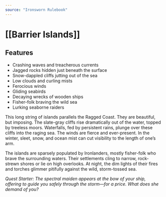 ```yaml
---
source: "Ironsworn Rulebook"
---
```

# [[Barrier Islands]]

## Features

- Crashing waves and treacherous currents
- Jagged rocks hidden just beneath the surface
- Snow-dappled cliffs jutting out of the sea
- Low clouds and curling mists
- Ferocious winds
- Gliding seabirds
- Decaying wrecks of wooden ships
- Fisher-folk braving the wild sea
- Lurking seaborne raiders

This long string of islands parallels the Ragged Coast. They are beautiful, but imposing. The slate-gray cliffs rise dramatically out of the water, topped by treeless moors. Waterfalls, fed by persistent rains, plunge over these cliffs into the raging sea. The winds are fierce and ever-present. In the winter, sleet, snow, and ocean mist can cut visibility to the length of one’s arm.

The islands are sparsely populated by Ironlanders, mostly fisher-folk who brave the surrounding waters. Their settlements cling to narrow, rock-strewn shores or lie on high overlooks. At night, the dim lights of their fires and torches glimmer pitifully against the wild, storm-tossed sea.

_Quest Starter: The spectral maiden appears at the bow of your ship, offering to guide you safely through the storm—for a price. What does she demand of you?_
